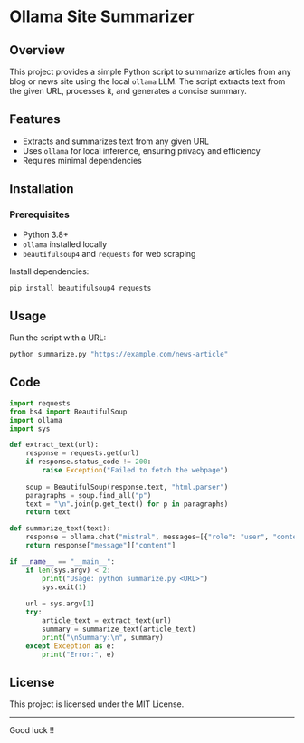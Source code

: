 # Ollama Site Summarizer

## Overview
This project provides a simple Python script to summarize articles from any blog or news site using the local `ollama` LLM. The script extracts text from the given URL, processes it, and generates a concise summary.

## Features
- Extracts and summarizes text from any given URL
- Uses `ollama` for local inference, ensuring privacy and efficiency
- Requires minimal dependencies

## Installation
### Prerequisites
- Python 3.8+
- `ollama` installed locally
- `beautifulsoup4` and `requests` for web scraping

Install dependencies:
```bash
pip install beautifulsoup4 requests
```

## Usage
Run the script with a URL:
```bash
python summarize.py "https://example.com/news-article"
```

## Code
```python
import requests
from bs4 import BeautifulSoup
import ollama
import sys

def extract_text(url):
    response = requests.get(url)
    if response.status_code != 200:
        raise Exception("Failed to fetch the webpage")
    
    soup = BeautifulSoup(response.text, "html.parser")
    paragraphs = soup.find_all("p")
    text = "\n".join(p.get_text() for p in paragraphs)
    return text

def summarize_text(text):
    response = ollama.chat("mistral", messages=[{"role": "user", "content": f"Summarize this article: {text}"}])
    return response["message"]["content"]

if __name__ == "__main__":
    if len(sys.argv) < 2:
        print("Usage: python summarize.py <URL>")
        sys.exit(1)
    
    url = sys.argv[1]
    try:
        article_text = extract_text(url)
        summary = summarize_text(article_text)
        print("\nSummary:\n", summary)
    except Exception as e:
        print("Error:", e)
```

## License
This project is licensed under the MIT License.

-----

Good luck !!
